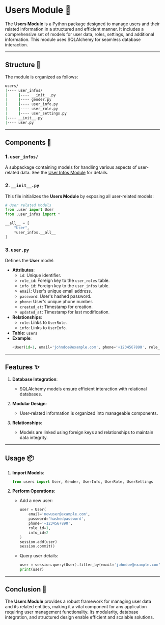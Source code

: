 # Users Module 📝

The **Users Module** is a Python package designed to manage users and their related information in a structured and efficient manner. It includes a comprehensive set of models for user data, roles, settings, and additional information. This module uses SQLAlchemy for seamless database interaction.

---

## Structure 📂

The module is organized as follows:

```bash
users/
|---- user_infos/
|     |---- __init__.py
|     |---- gender.py
|     |---- user_info.py
|     |---- user_role.py
|     |---- user_settings.py
|---- __init__.py
|---- user.py
```

---

## Components 🎯

### 1. `user_infos/`

A subpackage containing models for handling various aspects of user-related data. See the [User Infos Module](user_infos/README.md) for details.

### 2. `__init__.py`

This file initializes the **Users Module** by exposing all user-related models:

```python
# User related Models
from .user import User
from .user_infos import *

__all__ = [
    "User",
    *user_infos.__all__
]
```

### 3. `user.py`

Defines the **User** model:

-   **Attributes**:
    -   `id`: Unique identifier.
    -   `role_id`: Foreign key to the `user_roles` table.
    -   `info_id`: Foreign key to the `user_infos` table.
    -   `email`: User's unique email address.
    -   `password`: User's hashed password.
    -   `phone`: User's unique phone number.
    -   `created_at`: Timestamp for creation.
    -   `updated_at`: Timestamp for last modification.
-   **Relationships**:
    -   `role`: Links to `UserRole`.
    -   `info`: Links to `UserInfo`.
-   **Table**: `users`
-   **Example**:
    ```python
    <User(id=1, email='johndoe@example.com', phone='+1234567890', role_id=2, info_id=3)>
    ```

---

## Features ✨

1. **Database Integration**:

    - SQLAlchemy models ensure efficient interaction with relational databases.

2. **Modular Design**:

    - User-related information is organized into manageable components.

3. **Relationships**:
    - Models are linked using foreign keys and relationships to maintain data integrity.

---

## Usage 📦

1. **Import Models**:

    ```python
    from users import User, Gender, UserInfo, UserRole, UserSettings
    ```

2. **Perform Operations**:

    - Add a new user:

        ```python
        user = User(
            email='newuser@example.com',
            password='hashedpassword',
            phone='+1234567890',
            role_id=1,
            info_id=2
        )
        session.add(user)
        session.commit()
        ```

    - Query user details:
        ```python
        user = session.query(User).filter_by(email='johndoe@example.com').first()
        print(user)
        ```

---

## Conclusion 🚀

The **Users Module** provides a robust framework for managing user data and its related entities, making it a vital component for any application requiring user management functionality.
Its modularity, database integration, and structured design enable efficient and scalable solutions.
